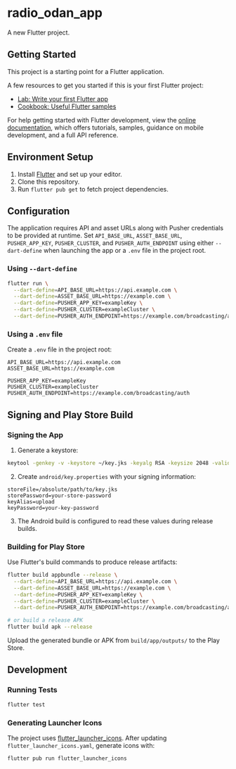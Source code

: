 # radio_odan_app

A new Flutter project.

## Getting Started

This project is a starting point for a Flutter application.

A few resources to get you started if this is your first Flutter project:

- [Lab: Write your first Flutter app](https://docs.flutter.dev/get-started/codelab)
- [Cookbook: Useful Flutter samples](https://docs.flutter.dev/cookbook)

For help getting started with Flutter development, view the
[online documentation](https://docs.flutter.dev/), which offers tutorials,
samples, guidance on mobile development, and a full API reference.

## Environment Setup

1. Install [Flutter](https://docs.flutter.dev/get-started/install) and set up your editor.
2. Clone this repository.
3. Run `flutter pub get` to fetch project dependencies.

## Configuration

The application requires API and asset URLs along with Pusher credentials to be provided at runtime. Set `API_BASE_URL`,
`ASSET_BASE_URL`, `PUSHER_APP_KEY`, `PUSHER_CLUSTER`, and `PUSHER_AUTH_ENDPOINT` using either `--dart-define` when launching the app or a `.env` file in the project root.

### Using `--dart-define`

```bash
flutter run \
  --dart-define=API_BASE_URL=https://api.example.com \
  --dart-define=ASSET_BASE_URL=https://example.com \
  --dart-define=PUSHER_APP_KEY=exampleKey \
  --dart-define=PUSHER_CLUSTER=exampleCluster \
  --dart-define=PUSHER_AUTH_ENDPOINT=https://example.com/broadcasting/auth
```

### Using a `.env` file

Create a `.env` file in the project root:

```env
API_BASE_URL=https://api.example.com
ASSET_BASE_URL=https://example.com

PUSHER_APP_KEY=exampleKey
PUSHER_CLUSTER=exampleCluster
PUSHER_AUTH_ENDPOINT=https://example.com/broadcasting/auth
```

## Signing and Play Store Build

### Signing the App

1. Generate a keystore:

```bash
keytool -genkey -v -keystore ~/key.jks -keyalg RSA -keysize 2048 -validity 10000 -alias upload
```

2. Create `android/key.properties` with your signing information:

```properties
storeFile=/absolute/path/to/key.jks
storePassword=your-store-password
keyAlias=upload
keyPassword=your-key-password
```

3. The Android build is configured to read these values during release builds.

### Building for Play Store

Use Flutter's build commands to produce release artifacts:

```bash
flutter build appbundle --release \
  --dart-define=API_BASE_URL=https://api.example.com \
  --dart-define=ASSET_BASE_URL=https://example.com \
  --dart-define=PUSHER_APP_KEY=exampleKey \
  --dart-define=PUSHER_CLUSTER=exampleCluster \
  --dart-define=PUSHER_AUTH_ENDPOINT=https://example.com/broadcasting/auth

# or build a release APK
flutter build apk --release
```

Upload the generated bundle or APK from `build/app/outputs/` to the Play Store.

## Development

### Running Tests

```bash
flutter test
```

### Generating Launcher Icons

The project uses [flutter_launcher_icons](https://pub.dev/packages/flutter_launcher_icons). After updating `flutter_launcher_icons.yaml`, generate icons with:

```bash
flutter pub run flutter_launcher_icons
```
